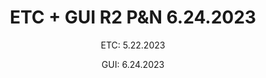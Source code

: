 <h1 style="text-align:center">ETC + GUI R2 P&N 6.24.2023</h1>

<p style="text-align:center">ETC: 5.22.2023</p>

<p style="text-align:center">GUI: 6.24.2023</p>

<p>&nbsp;</p>
